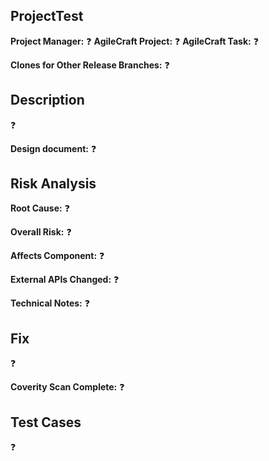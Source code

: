 <!-- Add reviewers in the right panel. -->

## ProjectTest

<!-- Make sure PR branch matches a jira ticket. Jira will automatically add links to branches, PRs and commits based on presence of Jira ID. -->

**Project Manager:** :question:
**AgileCraft Project:** :question:
**AgileCraft Task:** :question:

**Clones for Other Release Branches:** :question:        <!-- List release branches for which clones are needed. -->

## Description

:question:        <!-- Replace with jira description. -->

**Design document:** :question:        <!-- Link to the design, if applicable, otherwise "N/A". -->

## Risk Analysis

**Root Cause:** :question:       <!-- If applicable. -->

**Overall Risk:** :question:
<!-- 
    1 - Very Little Risk: Impacts one or two components and requires little to no testing (less than or equal to a one day testing effort). 
    2 - Some Risk: Impacts three or more components and requires minimal testing (equal to a one day testing effort). 
    3 - Moderate Risk: Impacts multiple components, requires input from third-party stakeholders, and requires a larger testing effort (less than or equal to a two day testing effort). 
    4 - Risky: Impacts multiple components, requires input from third-party stakeholders, and requires a large amount of testing by one team (greater than or equal to a three day testing effort). 
    5 - Very Risky: Impacts multiple components, requires input from third-party stakeholders, and requires a large amount of testing by multiple teams (greater than or equal to a three day testing effort).
-->

**Affects Component:** :question:

**External APIs Changed:** :question:       <!-- If any. -->

**Technical Notes:** :question:       <!-- If any. -->

## Fix

:question:

<!-- 
	Add a brief description of the fix.
    Additionally, please, add comments to modified lines. You can do so by viewing commits included in the PR.
-->

**Coverity Scan Complete:** :question:

## Test Cases

:question:

<!-- List test cases performed to test the fix and additional test cases QA should perform. -->
